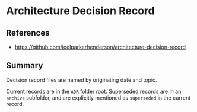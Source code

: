 # Architecture Decision Record

## References
- https://github.com/joelparkerhenderson/architecture-decision-record

## Summary

Decision record files are named by originating date and topic.

Current records are in the `ADR` folder root. Superseded records are in an `archive` subfolder, and are explicitly mentioned as `superseded` in the current record.

